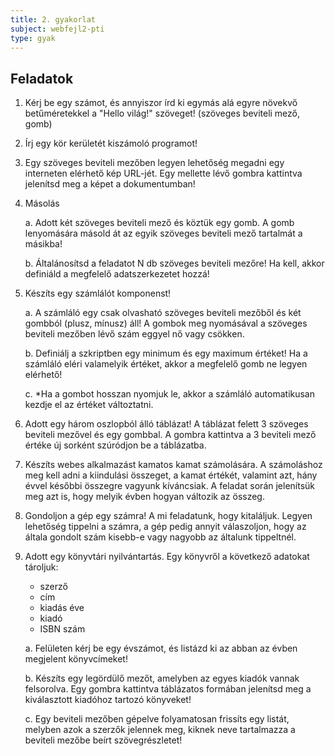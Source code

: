 ```yaml
---
title: 2. gyakorlat
subject: webfejl2-pti
type: gyak
---
```


Feladatok
---------

1. Kérj be egy számot, és annyiszor írd ki egymás alá egyre növekvő betűméretekkel a "Hello világ!" szöveget! (szöveges beviteli mező, gomb)

1. Írj egy kör kerületét kiszámoló programot!

1. Egy szöveges beviteli mezőben legyen lehetőség megadni egy interneten elérhető kép URL-jét. Egy mellette lévő gombra kattintva jelenítsd meg a képet a dokumentumban!

1. Másolás
    
    a. Adott két szöveges beviteli mező és köztük egy gomb. A gomb lenyomására másold át az egyik szöveges beviteli mező tartalmát a másikba!
    
    b. Általánosítsd a feladatot N db szöveges beviteli mezőre! Ha kell, akkor definiáld a megfelelő adatszerkezetet hozzá!
    
1. Készíts egy számlálót komponenst!
    
    a. A számláló egy csak olvasható szöveges beviteli mezőből és két gombból (plusz, mínusz) áll! A gombok meg nyomásával a szöveges beviteli mezőben lévő szám eggyel nő vagy csökken.
    
    b. Definiálj a szkriptben egy minimum és egy maximum értéket! Ha a számláló eléri valamelyik értéket, akkor a megfelelő gomb ne legyen elérhető!
    
    c. *Ha a gombot hosszan nyomjuk le, akkor a számláló automatikusan kezdje el az értéket változtatni.

1. Adott egy három oszlopból álló táblázat! A táblázat felett 3 szöveges beviteli mezővel és egy gombbal. A gombra kattintva a 3 beviteli mező értéke új sorként szúródjon be a táblázatba.

1. Készíts webes alkalmazást kamatos kamat számolására. A számoláshoz meg kell adni a kiindulási összeget, a kamat értékét, valamint azt, hány évvel későbbi összegre vagyunk kíváncsiak. A feladat során jelenítsük meg azt is, hogy melyik évben hogyan változik az összeg.
    
1. Gondoljon a gép egy számra! A mi feladatunk, hogy kitaláljuk. Legyen lehetőség tippelni a számra, a gép pedig annyit válaszoljon, hogy az általa gondolt szám kisebb-e vagy nagyobb az általunk tippeltnél. 

1. Adott egy könyvtári nyilvántartás. Egy könyvről a következő adatokat tároljuk:

    - szerző
    - cím
    - kiadás éve
    - kiadó
    - ISBN szám

    a. Felületen kérj be egy évszámot, és listázd ki az abban az évben megjelent könyvcímeket!

    b. Készíts egy legördülő mezőt, amelyben az egyes kiadók vannak felsorolva. Egy gombra kattintva táblázatos formában jelenítsd meg a kiválasztott kiadóhoz tartozó könyveket!

    c. Egy beviteli mezőben gépelve folyamatosan frissíts egy listát, melyben azok a szerzők jelennek meg, kiknek neve tartalmazza a beviteli mezőbe beírt szövegrészletet!

    